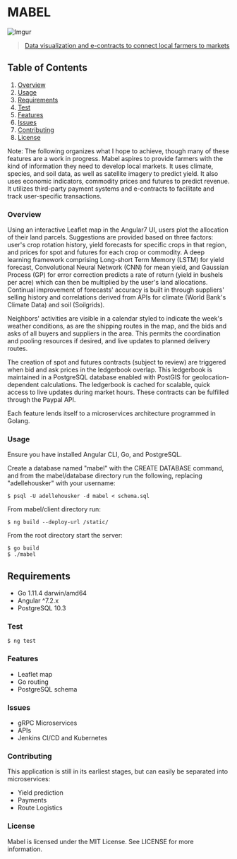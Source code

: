 # MABEL

![Imgur](https://i.imgur.com/v7VJa68.png)

> [Data visualization and e-contracts to connect local farmers to markets](https://housker.github.io/)

## Table of Contents


1. [Overview](#overview)
1. [Usage](#usage)
1. [Requirements](#requirements)
1. [Test](#test)
1. [Features](#features)
1. [Issues](#issues)
1. [Contributing](#contributing)
1. [License](#license)


Note: The following organizes what I hope to achieve, though many of these features are a work in progress. Mabel aspires to provide farmers with the kind of information they need to develop local markets. It uses climate, species, and soil data, as well as satellite imagery to predict yield. It also uses economic indicators, commodity prices and futures to predict revenue. It utilizes third-party payment systems and e-contracts to facilitate and track user-specific transactions.


### Overview

Using an interactive Leaflet map in the Angular7 UI, users plot the allocation of their land parcels. Suggestions are provided based on three factors: user's crop rotation history, yield forecasts for specific crops in that region, and prices for spot and futures for each crop or commodity. A deep learning framework comprising Long-short Term Memory (LSTM) for yield forecast, Convolutional Neural Network (CNN) for mean yield, and Gaussian Process (GP) for error correction predicts a rate of return (yield in bushels per acre) which can then be multiplied by the user's land allocations. Continual improvement of forecasts' accuracy is built in through suppliers' selling history and correlations derived from APIs for climate (World Bank's Climate Data) and soil (Soilgrids). 


Neighbors' activities are visible in a calendar styled to indicate the week's weather conditions, as are the shipping routes in the map, and the bids and asks of all buyers and suppliers in the area. This permits the coordination and pooling resources if desired, and live updates to planned delivery routes.


The creation of spot and futures contracts (subject to review) are triggered when bid and ask prices in the ledgerbook overlap. This ledgerbook is maintained in a PostgreSQL database enabled with PostGIS for geolocation-dependent calculations. The ledgerbook is cached for scalable, quick access to live updates during market hours. These contracts can be fulfilled through the Paypal API.


Each feature lends itself to a microservices architecture programmed in Golang.


### Usage

Ensure you have installed Angular CLI, Go, and PostgreSQL.

Create a database named "mabel" with the CREATE DATABASE command, and from the mabel/database directory run the following, replacing "adellehousker" with your username:
```
$ psql -U adellehousker -d mabel < schema.sql
```

From mabel/client directory run:
```
$ ng build --deploy-url /static/
```

From the root directory start the server:
```
$ go build
$ ./mabel
```

## Requirements

- Go 1.11.4 darwin/amd64
- Angular ^7.2.x
- PostgreSQL 10.3


### Test

```
$ ng test
```


### Features

+ Leaflet map
+ Go routing
+ PostgreSQL schema

### Issues

+ gRPC Microservices
+ APIs
+ Jenkins CI/CD and Kubernetes

### Contributing

This application is still in its earliest stages, but can easily be separated into microservices:

+ Yield prediction
+ Payments
+ Route Logistics

### License

Mabel is licensed under the MIT License. See LICENSE for more information.
